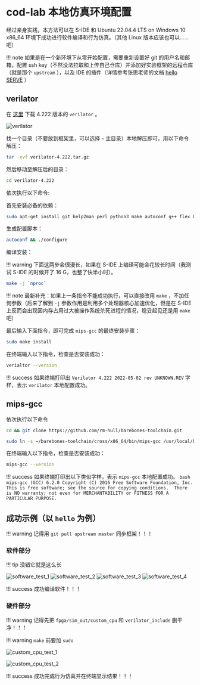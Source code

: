 # cod-lab 本地仿真环境配置

经过亲身实践，本方法可以在 S-IDE 和 Ubuntu 22.04.4 LTS on Windows 10 x86_64 环境下成功进行软件编译和行为仿真。（其他 Linux 版本应该也可以......吧）

!!! note
    如果是在一个新环境下从零开始配置，需要重新设置好 git 的用户名和邮箱，配置 ssh key（不然没法拉取和上传自己仓库）并添加好实验框架的远程仓库（就是那个 `upstream` ），以及 IDE 的插件（详情参考张思老师的文档 [hello SERVE](https://gitlab.agileserve.org.cn:8001/zhangsi/hello-serve) ）

## verilator

在 [这里](https://github.com/verilator/verilator/releases/tag/v4.222) 下载 4.222 版本的 `verilator` 。

![verilator](assets/verilator.png)

找一个目录（不要放到框架里，可以选择 `~` 主目录）本地解压即可，用以下命令解压：

```bash
tar -xvf verilator-4.222.tar.gz
```

然后移动至解压后的目录：

 ```bash
 cd verilator-4.222
 ```

依次执行以下命令:

首先安装必备的依赖：

```bash
sudo apt-get install git help2man perl python3 make autoconf g++ flex bison ccache libgoogle-perftools-dev numactl perl-doc
```

生成配置脚本：

```bash
autoconf && ./configure
```

编译安装：

!!! warning
    下面这两步会很漫长，如果在 S-IDE 上编译可能会花较长时间（我测试 S-IDE 的时候开了 16 G，也整了快半小时）。

```bash
make -j `nproc`
```

!!! note
    最新补充：如果上一条指令不能成功执行，可以直接改用 `make` ，不加任何参数（后来了解到 `-j` 参数作用是利用多个处理器核心加速优化，但是在 S-IDE 上反而会出现因内存占用过大被操作系统杀死进程的情况，稳妥起见还是用 `make` 吧）

最后输入下面指令，即可完成 `mips-gcc` 的最终安装步骤：

```bash
sudo make install
```

在终端输入以下指令，检查是否安装成功：

```bash
verialtor --version
```

!!! success
    如果终端打印出 `Verilator 4.222 2022-05-02 rev UNKNOWN.REV` 字样，表示 `verilator` 本地配置成功。

## mips-gcc

依次执行以下命令

```bash
cd && git clone https://github.com/rm-hull/barebones-toolchain.git
```

```bash
sudo ln -s ~/barebones-toolchain/cross/x86_64/bin/mips-gcc /usr/local/bin/mips-gcc
```

在终端输入以下指令，检查是否安装成功：

```bash
mips-gcc --version
```

!!! success
    如果终端打印出以下类似字样，表示 `mips-gcc` 本地配置成功。
    ```bash
    mips-gcc (GCC) 6.2.0
    Copyright (C) 2016 Free Software Foundation, Inc.
    This is free software; see the source for copying conditions.  There is NO
    warranty; not even for MERCHANTABILITY or FITNESS FOR A PARTICULAR PURPOSE.
    ```

## 成功示例（以 `hello` 为例）

!!! warning
    记得用 `git pull upstream master` 同步框架！！！

### 软件部分

!!! tip
    没错它就是这么长

![software_test_1](assets/software_test_1.png)
![software_test_2](assets/software_test_2.png)
![software_test_3](assets/software_test_3.png)
![software_test_4](assets/software_test_4.png)

!!! success
    成功编译软件！！！

### 硬件部分

!!! warning
    记得先把 `fpga/sim_out/custom_cpu` 和 `verilator_include` 删干净！！！

!!! warning
    `make` 前要加 `sudo`

![custom_cpu_test_1](assets/custom_cpu_test_1.png)

![custom_cpu_test_2](assets/custom_cpu_test_2.png)

!!! success
    成功完成行为仿真并在终端显示结果！！！
